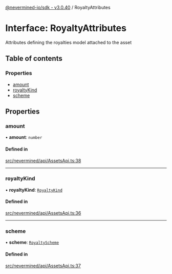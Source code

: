 [@nevermined-io/sdk - v3.0.40](../code-reference.md) / RoyaltyAttributes

# Interface: RoyaltyAttributes

Attributes defining the royalties model attached to the asset

## Table of contents

### Properties

- [amount](RoyaltyAttributes.md#amount)
- [royaltyKind](RoyaltyAttributes.md#royaltykind)
- [scheme](RoyaltyAttributes.md#scheme)

## Properties

### amount

• **amount**: `number`

#### Defined in

[src/nevermined/api/AssetsApi.ts:38](https://github.com/nevermined-io/sdk-js/blob/b5e55eab9d0ebcc9023ac5ea2d4b30a77616251e/src/nevermined/api/AssetsApi.ts#L38)

---

### royaltyKind

• **royaltyKind**: [`RoyaltyKind`](../enums/RoyaltyKind.md)

#### Defined in

[src/nevermined/api/AssetsApi.ts:36](https://github.com/nevermined-io/sdk-js/blob/b5e55eab9d0ebcc9023ac5ea2d4b30a77616251e/src/nevermined/api/AssetsApi.ts#L36)

---

### scheme

• **scheme**: [`RoyaltyScheme`](../classes/RoyaltyScheme.md)

#### Defined in

[src/nevermined/api/AssetsApi.ts:37](https://github.com/nevermined-io/sdk-js/blob/b5e55eab9d0ebcc9023ac5ea2d4b30a77616251e/src/nevermined/api/AssetsApi.ts#L37)
